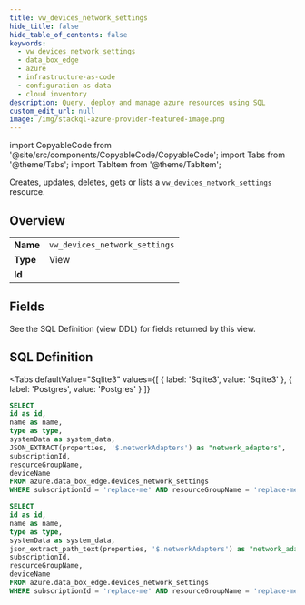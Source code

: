 ```yaml
--- 
title: vw_devices_network_settings
hide_title: false
hide_table_of_contents: false
keywords:
  - vw_devices_network_settings
  - data_box_edge
  - azure
  - infrastructure-as-code
  - configuration-as-data
  - cloud inventory
description: Query, deploy and manage azure resources using SQL
custom_edit_url: null
image: /img/stackql-azure-provider-featured-image.png
---
```


import CopyableCode from '@site/src/components/CopyableCode/CopyableCode';
import Tabs from '@theme/Tabs';
import TabItem from '@theme/TabItem';

Creates, updates, deletes, gets or lists a <code>vw_devices_network_settings</code> resource.

## Overview
<table><tbody>
<tr><td><b>Name</b></td><td><code>vw_devices_network_settings</code></td></tr>
<tr><td><b>Type</b></td><td>View</td></tr>
<tr><td><b>Id</b></td><td><CopyableCode code="azure.data_box_edge.vw_devices_network_settings" /></td></tr>
</tbody></table>

## Fields

See the SQL Definition (view DDL) for fields returned by this view.

## SQL Definition

<Tabs
defaultValue="Sqlite3"
values={[
{ label: 'Sqlite3', value: 'Sqlite3' },
{ label: 'Postgres', value: 'Postgres' }
]}
>
<TabItem value="Sqlite3">

```sql
SELECT
id as id,
name as name,
type as type,
systemData as system_data,
JSON_EXTRACT(properties, '$.networkAdapters') as "network_adapters",
subscriptionId,
resourceGroupName,
deviceName
FROM azure.data_box_edge.devices_network_settings
WHERE subscriptionId = 'replace-me' AND resourceGroupName = 'replace-me' AND deviceName = 'replace-me';
```

</TabItem>
<TabItem value="Postgres">

```sql
SELECT
id as id,
name as name,
type as type,
systemData as system_data,
json_extract_path_text(properties, '$.networkAdapters') as "network_adapters",
subscriptionId,
resourceGroupName,
deviceName
FROM azure.data_box_edge.devices_network_settings
WHERE subscriptionId = 'replace-me' AND resourceGroupName = 'replace-me' AND deviceName = 'replace-me';
```

</TabItem>
</Tabs>
